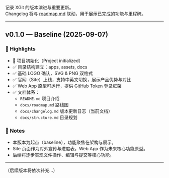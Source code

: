 
记录 XGit 的版本演进与重要更新。  
Changelog 将与 [roadmap.md](./roadmap.md) 联动，用于展示已完成的功能与里程碑。  

---

## v0.1.0 — Baseline (2025-09-07)

### 🌟 Highlights
- 🎉 项目初始化（Project initialized）
- ✅ 目录结构建立：apps, assets, docs  
- ✅ 基础 LOGO 确认，SVG & PNG 双格式  
- ✅ 官网（Site）上线，支持中英文切换，展示产品优势与对比  
- ✅ Web App 原型可运行，提供 GitHub Token 登录框架  
- ✅ 文档体系：  
  - `README.md` 项目介绍  
  - `docs/roadmap.md` 路线图  
  - `docs/changelog.md` 版本更新日志（当前文档）  
  - `docs/structure.md` 目录规划  

### 📝 Notes
- 本版本为起点（baseline），功能聚焦在架构与展示。  
- Site 页面作为对外宣传与进度表，Web App 作为未来核心功能原型。  
- 后续将逐步实现文件操作、编辑与提交等核心功能。  

---

（后续版本将依次补充...）